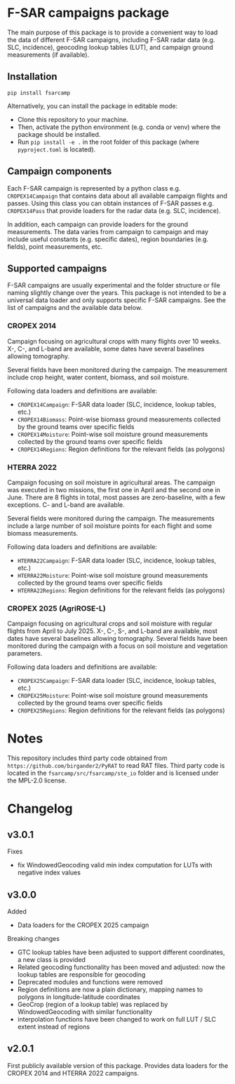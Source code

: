 # F-SAR campaigns package
The main purpose of this package is to provide a convenient way to load the data of different F-SAR campaigns, including F-SAR radar data (e.g. SLC, incidence), geocoding lookup tables (LUT), and campaign ground measurements (if available).

## Installation
`pip install fsarcamp`

Alternatively, you can install the package in editable mode:
- Clone this repository to your machine.
- Then, activate the python environment (e.g. conda or venv) where the package should be installed.
- Run `pip install -e .` in the root folder of this package (where `pyproject.toml` is located).

## Campaign components
Each F-SAR campaign is represented by a python class e.g. `CROPEX14Campaign` that contains data about all available campaign flights and passes.
Using this class you can obtain instances of F-SAR passes e.g. `CROPEX14Pass` that provide loaders for the radar data (e.g. SLC, incidence).

In addition, each campaign can provide loaders for the ground measurements.
The data varies from campaign to campaign and may include useful constants (e.g. specific dates), region boundaries (e.g. fields), point measurements, etc.

## Supported campaigns
F-SAR campaigns are usually experimental and the folder structure or file naming slightly change over the years.
This package is not intended to be a universal data loader and only supports specific F-SAR campaigns.
See the list of campaigns and the available data below.

### CROPEX 2014
Campaign focusing on agricultural crops with many flights over 10 weeks.
X-, C-, and L-band are available, some dates have several baselines allowing tomography.

Several fields have been monitored during the campaign.
The measurement include crop height, water content, biomass, and soil moisture.

Following data loaders and definitions are available:
- `CROPEX14Campaign`: F-SAR data loader (SLC, incidence, lookup tables, etc.)
- `CROPEX14Biomass`: Point-wise biomass ground measurements collected by the ground teams over specific fields
- `CROPEX14Moisture`: Point-wise soil moisture ground measurements collected by the ground teams over specific fields
- `CROPEX14Regions`: Region definitions for the relevant fields (as polygons)

### HTERRA 2022
Campaign focusing on soil moisture in agricultural areas.
The campaign was executed in two missions, the first one in April and the second one in June.
There are 8 flights in total, most passes are zero-baseline, with a few exceptions.
C- and L-band are available.

Several fields were monitored during the campaign.
The measurements include a large number of soil moisture points for each flight and some biomass measurements.

Following data loaders and definitions are available:
- `HTERRA22Campaign`: F-SAR data loader (SLC, incidence, lookup tables, etc.)
- `HTERRA22Moisture`: Point-wise soil moisture ground measurements collected by the ground teams over specific fields
- `HTERRA22Regions`: Region definitions for the relevant fields (as polygons)

### CROPEX 2025 (AgriROSE-L)
Campaign focusing on agricultural crops and soil moisture with regular flights from April to July 2025.
X-, C-, S-, and L-band are available, most dates have several baselines allowing tomography.
Several fields have been monitored during the campaign with a focus on soil moisture and vegetation parameters.

Following data loaders and definitions are available:
- `CROPEX25Campaign`: F-SAR data loader (SLC, incidence, lookup tables, etc.)
- `CROPEX25Moisture`: Point-wise soil moisture ground measurements collected by the ground teams over specific fields
- `CROPEX25Regions`: Region definitions for the relevant fields (as polygons)

# Notes
This repository includes third party code obtained from `https://github.com/birgander2/PyRAT` to read RAT files.
Third party code is located in the `fsarcamp/src/fsarcamp/ste_io` folder and is licensed under the MPL-2.0 license.

# Changelog

## v3.0.1
Fixes
- fix WindowedGeocoding valid min index computation for LUTs with negative index values

## v3.0.0
Added
- Data loaders for the CROPEX 2025 campaign

Breaking changes
- GTC lookup tables have been adjusted to support different coordinates, a new class is provided
- Related geocoding functionality has been moved and adjusted: now the lookup tables are responsible for geocoding
- Deprecated modules and functions were removed
- Region definitions are now a plain dictionary, mapping names to polygons in longitude-latitude coordinates
- GeoCrop (region of a lookup table) was replaced by WindowedGeocoding with similar functionality
- interpolation functions have been changed to work on full LUT / SLC extent instead of regions

## v2.0.1
First publicly available version of this package.
Provides data loaders for the CROPEX 2014 and HTERRA 2022 campaigns.
